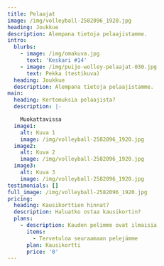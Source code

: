```yaml
---
title: Pelaajat
image: /img/volleyball-2582096_1920.jpg
heading: Joukkue
description: Alempana tietoja pelaajistamme.
intro:
  blurbs:
    - image: /img/omakuva.jpg
      text: 'Keskari #14'
    - image: /img/puijo-wolley-pelaajat-030.jpg
      text: Pekka (testikuva)
  heading: Joukkue
  description: Alempana tietoja pelaajistamme.
main:
  heading: Kertomuksia pelaajista?
  description: |-

    Muokattavissa
  image1:
    alt: Kuva 1
    image: /img/volleyball-2582096_1920.jpg
  image2:
    alt: Kuva 2
    image: /img/volleyball-2582096_1920.jpg
  image3:
    alt: Kuva 3
    image: /img/volleyball-2582096_1920.jpg
testimonials: []
full_image: /img/volleyball-2582096_1920.jpg
pricing:
  heading: Kausikorttien hinnat?
  description: Haluatko ostaa kausikortin?
  plans:
    - description: Kauden pelimme ovat ilmaisia
      items:
        - Tervetuloa seuraamaan pelejämme
      plan: Kausikortti
      price: '0'
---
```


